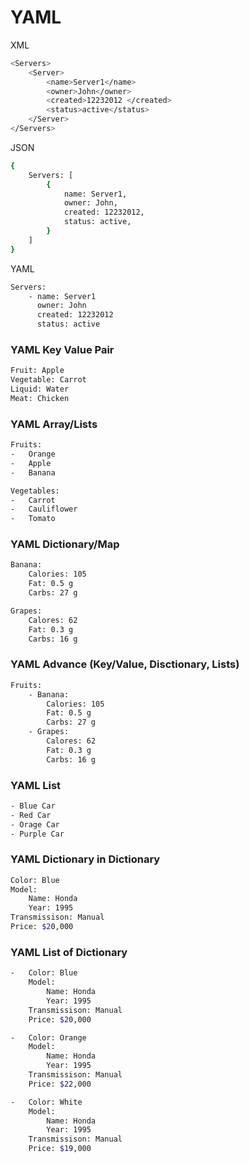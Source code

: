# YAML

XML
```bash
<Servers>
    <Server>
        <name>Server1</name>
        <owner>John</owner>
        <created>12232012 </created>
        <status>active</status>
    </Server>
</Servers>
```

JSON
```bash
{
    Servers: [
        {
            name: Server1,
            owner: John,
            created: 12232012,
            status: active,
        }
    ]
}
```

YAML
```bash
Servers:
    - name: Server1
      owner: John
      created: 12232012
      status: active
```

### YAML Key Value Pair

```bash
Fruit: Apple
Vegetable: Carrot
Liquid: Water
Meat: Chicken
```

### YAML Array/Lists

```bash
Fruits:
-   Orange
-   Apple
-   Banana

Vegetables:
-   Carrot
-   Cauliflower
-   Tomato
```

### YAML Dictionary/Map

```bash
Banana:
    Calories: 105
    Fat: 0.5 g
    Carbs: 27 g

Grapes:
    Calores: 62
    Fat: 0.3 g
    Carbs: 16 g
```

### YAML Advance (Key/Value, Disctionary, Lists)

```bash
Fruits:
    - Banana:
        Calories: 105
        Fat: 0.5 g
        Carbs: 27 g
    - Grapes:
        Calores: 62
        Fat: 0.3 g
        Carbs: 16 g
```

### YAML List
```bash
- Blue Car
- Red Car
- Orage Car
- Purple Car

```

### YAML Dictionary in Dictionary
```bash
Color: Blue
Model: 
    Name: Honda
    Year: 1995
Transmissison: Manual
Price: $20,000
```


### YAML List of Dictionary
```bash
-   Color: Blue
    Model: 
        Name: Honda
        Year: 1995
    Transmissison: Manual
    Price: $20,000

-   Color: Orange
    Model: 
        Name: Honda
        Year: 1995
    Transmissison: Manual
    Price: $22,000

-   Color: White
    Model: 
        Name: Honda
        Year: 1995
    Transmissison: Manual
    Price: $19,000
```